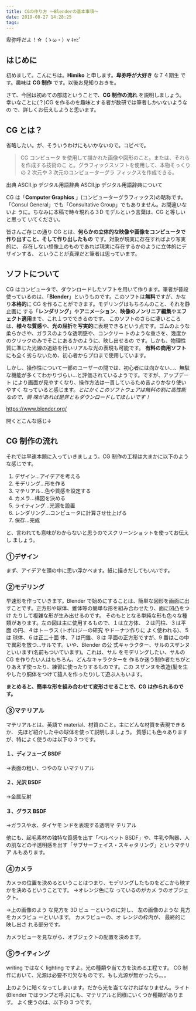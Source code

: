 ```yaml
---
title: CGの作り方 ～Blenderの基本事項～
date: 2019-08-27 14:28:25
tags:
---
```


卑弥呼だよ！☆（ゝω・）v ｷｬﾋﾟ

## はじめに

初めまして。こんにちは。**Himiko** と申します。**卑弥呼が大好き** な７４期生
です。趣味は **CG 制作** です。以後お見知りおきを。

さて、今回は初めての部誌ということで、**CG 制作の流れ** を説明しましょう。
幸いなことに(？)CG を作るのを趣味とする者が数研では筆者しかいないようなの で、詳しくお伝えしようと思います。

## CG とは？
省略したい。が、そういうわけにもいかないので。コピペで。

> CG
> コンピュータ を使用して描かれた画像や図形のこと。または、それらを作成する技術のこ と。グラフィックスソフトを使用して、本物そっくりの 2 次元や 3 次元のコンピューターグラ フィックスを作成できる。

出典 ASCII.jp デジタル用語辞典 ASCII.jp デジタル用語辞典について

CG は「**Computer Graphics** 」(コンピューターグラフィックス)の略称です。 「Consul General」でも「Consultative Group」でもありません。お間違いないよ うに。ちなみに本稿で時々現れる３D モデルという言葉は、CG と等しいと思って いてください。

皆さんご存じの通り CG とは、**何らかの立体的な映像や画像をコンピュータで作り出すこと、そして作り出したもの** です。対象が現実に存在すればより写実的に、 存在しない想像上のものであれば現実に存在するかのように立体的にデザインする、 ということが真理だと筆者は思っています。

## ソフトについて
CG はコンピュータで、ダウンロードしたソフトを用いて作ります。筆者が普段 使っているのは、「**Blender**」というものです。このソフトは**無料**ですが、かなり**本格的**に CG を作ることができます。モデリングはもちろんのこと、それを静止画に する「**レンダリング**」や**アニメーション**、**映像のノンリニア編集**や**エフェクト適用**まで、これ１つでできるのです。
このソフトのさらに凄いところは、**様々な質感**や、**光の屈折**を**写実的**に表現できるという点です。ゴムのような柔らかさや、ガラスのような透明感や、コンクリー トのような重さを、幾度かのクリックのみでそこにあるかのように、映し出せるの です。しかも、物理性質に準じた光線の追跡を行いリアルな光の表現も可能です。 **有料の商用ソフト**にも全く劣らないため、初心者からプロまで使用しています。

しかし、操作性について一部のユーザーの間では、初心者には向かない…、無駄 な機能が多くてわかりづらい…と評価されているようです。ですが、アップデート により画面が見やすくなり、操作方法は一貫しているため昔よりかなり使いやすく なっていると感じます。*とにかくこのソフトウェアは無料の割に高性能なので、興 味があれば是非ともダウンロードしてほしいです！*

https://www.blender.org/

開くとこんな感じ↓
<img1>

## CG 制作の流れ
それでは早速本題に入っていきましょう。CG 制作の工程は大まかに以下のような感じです。

1. デザイン…アイデアを考える
2. モデリング…形を作る
3. マテリアル…色や質感を設定する
4. カメラ…構図を決める
5. ライティング…光源を設置
6. レンダリング…コンピュータに計算させ仕上げる
7. 保存…完成

と、言われても意味がわからないと思うのでスクリーンショットを使ってお伝えし ましょう。

### ①デザイン

まず、アイデアを頭の中に思い浮かべます。紙に描きだしてもいいです。 

### ②モデリング

早速形を作っていきます。Blender で始めにすることは、簡単な図形を画面に出 すことです。正方形や球体、錐体等の簡単な形を組み合わせたり、面に凹凸をつけ たりして複雑な形が生み出せるのです。
そのもととなる単純な形も色々な種類があります。左の図は主に使用するもので、１は立方体、 ２は円柱、３は平面 の円、４はトーラス (トポロジーの研究 やドーナツ作りに よく使われる)、５は 球体、６は正二十面 体、７は円錐、８は 平面の正方形ですが、9 番はこの中で異彩を放つ…サルです。いや、Blender の公 式キャラクター、サルのスザンヌといいます(名前もついています)。これは、サル をモデリングしたい、サルの CG を作りたい人はもちろん、どんなキャラクターを 作るか迷う制作者たちがとりあえず使ったり、練習に使ったりするものです。この スザンヌを改造(髪を生やしたり胴体をつけて猿人を作ったり)して遊ぶ人もいます。

**まとめると、簡単な形を組み合わせて変形させることで、CG は作られるのです。**

### ③マテリアル

マテリアルとは、英語で material、材質のこと。主にどんな材質を表現できるか、 先ほど紹介した中の球体を使って説明しましょう。 質感にも色々ありますが、特によく使うのは以下の 3 つです。

#### １、ディフューズ BSDF

→表面の粗い、つやのな いマテリアル

#### ２、光沢 BSDF 

→金属反射 

#### ３、グラス BSDF 

→ガラスや水、ダイヤモ
ンドを表現する透明マ テリアル 

他にも、起毛素材の独特な質感を出す「ベルベット BSDF」や、牛乳や陶器、人 の肌などの半透明感を出す「サブサーフェイス・スキャタリング」というマテリア ルもあります。

### ④カメラ

カメラの位置を決めるということはつまり、モデリングしたものをどこから映す かを決めるということです。 →オレンジ色にな っているのがカメ ラのオブジェクト。
 
 
 
 
 
 
 
 
 
→上の画像のよう な見方を 3D ビュ ーというのに対し、 左の画像のような 見方をカメラビュ ーといいます。 カメラビューの、オ レンジの枠内が、 最終的に映し出さ れる部分です。 
 
 
 
 カメラビューを見ながら、オブジェクトの配置を決めます。 

### ⑤ライティング 
writing ではなく lighting ですよ。光の種類や当て方を決める工程です。 CG 制作において、光源は必要不可欠なものです。もし光源が無かったら。。。 
 
 
 
 
 
 
 
上のように暗くなってしまいます。だから光を当てなければなりません。ライト (Blender ではランプと呼ぶ)にも、マテリアルと同様にいくつか種類があります。 よく使うのは、以下の 3 つです。 

